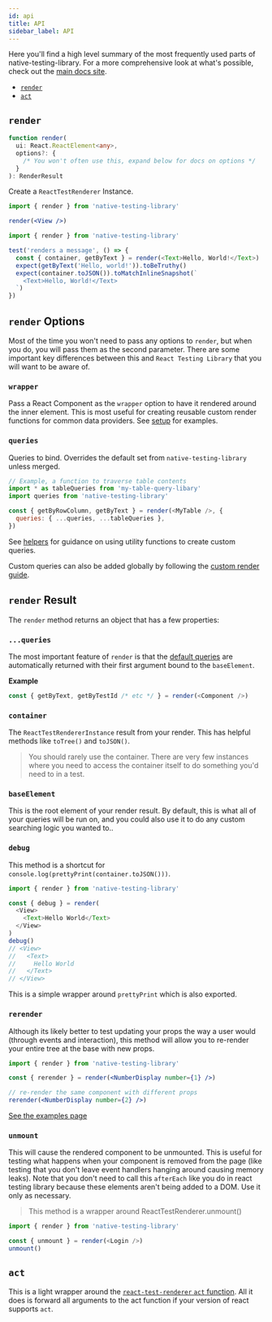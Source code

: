 ```yaml
---
id: api
title: API
sidebar_label: API
---
```


Here you'll find a high level summary of the most frequently used parts of
native-testing-library. For a more comprehensive look at what's possible, check
out the [main docs site](https://native-testing-library.com).

- [`render`](#render)
- [`act`](#act)

## `render`

```typescript
function render(
  ui: React.ReactElement<any>,
  options?: {
    /* You won't often use this, expand below for docs on options */
  }
): RenderResult
```

Create a `ReactTestRenderer` Instance.

```jsx
import { render } from 'native-testing-library'

render(<View />)
```

```javascript
import { render } from 'native-testing-library'

test('renders a message', () => {
  const { container, getByText } = render(<Text>Hello, World!</Text>)
  expect(getByText('Hello, world!')).toBeTruthy()
  expect(container.toJSON()).toMatchInlineSnapshot(`
    <Text>Hello, World!</Text>
  `)
})
```

## `render` Options

Most of the time you won't need to pass any options to `render`, but when you
do, you will pass them as the second parameter. There are some important key
differences between this and `React Testing Library` that you will want to be
aware of.

### `wrapper`

Pass a React Component as the `wrapper` option to have it rendered around the
inner element. This is most useful for creating reusable custom render functions
for common data providers. See [setup](setup.md#custom-render) for examples.

### `queries`

Queries to bind. Overrides the default set from `native-testing-library` unless
merged.

```js
// Example, a function to traverse table contents
import * as tableQueries from 'my-table-query-libary'
import queries from 'native-testing-library'

const { getByRowColumn, getByText } = render(<MyTable />, {
  queries: { ...queries, ...tableQueries },
})
```

See [helpers](https://www.native-testing-library.com/docs/api-helpers) for
guidance on using utility functions to create custom queries.

Custom queries can also be added globally by following the
[custom render guide](setup.md#custom-render).

## `render` Result

The `render` method returns an object that has a few properties:

### `...queries`

The most important feature of `render` is that the
[default queries](https://www.native-testing-library.com/docs/api-queries) are
automatically returned with their first argument bound to the `baseElement`.

**Example**

```javascript
const { getByText, getByTestId /* etc */ } = render(<Component />)
```

### `container`

The `ReactTestRendererInstance` result from your render. This has helpful
methods like `toTree()` and `toJSON()`.

> You should rarely use the container. There are very few instances where you
> need to access the container itself to do something you'd need to in a test.

### `baseElement`

This is the root element of your render result. By default, this is what all of
your queries will be run on, and you could also use it to do any custom
searching logic you wanted to..

### `debug`

This method is a shortcut for `console.log(prettyPrint(container.toJSON()))`.

```javascript
import { render } from 'native-testing-library'

const { debug } = render(
  <View>
    <Text>Hello World</Text>
  </View>
)
debug()
// <View>
//   <Text>
//     Hello World
//   </Text>
// </View>
```

This is a simple wrapper around `prettyPrint` which is also exported.

### `rerender`

Although its likely better to test updating your props the way a user would
(through events and interaction), this method will allow you to re-render your
entire tree at the base with new props.

```jsx
import { render } from 'native-testing-library'

const { rerender } = render(<NumberDisplay number={1} />)

// re-render the same component with different props
rerender(<NumberDisplay number={2} />)
```

[See the examples page](example-update-props.md)

### `unmount`

This will cause the rendered component to be unmounted. This is useful for
testing what happens when your component is removed from the page (like testing
that you don't leave event handlers hanging around causing memory leaks). Note
that you don't need to call this `afterEach` like you do in react testing
library because these elements aren't being added to a DOM. Use it only as
necessary.

> This method is a wrapper around ReactTestRenderer.unmount()

```javascript
import { render } from 'native-testing-library'

const { unmount } = render(<Login />)
unmount()
```

## `act`

This is a light wrapper around the
[`react-test-renderer` `act` function](https://reactjs.org/docs/test-renderer.html).
All it does is forward all arguments to the act function if your version of
react supports `act`.
